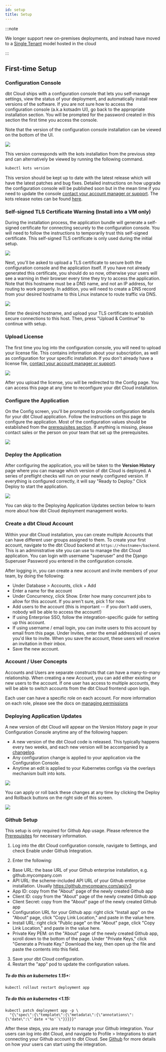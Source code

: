 ```yaml
---
id: setup
title: Setup
---
```


:::note

We longer support new on-premises deployments, and instead have moved to a [Single Tenant](single-tenant) model hosted in the cloud

:::

## First-time Setup

### Configuration Console

dbt Cloud ships with a configuration console that lets you self-manage settings, view the status of your deployment, and automatically install new versions of the software. If you are not sure how to access the configuration console (a.k.a kotsadm UI), go back to the appropriate installation section. You will be prompted for the password created in this section the first time you access the console.

Note that the version of the configuration console installation can be viewed on the bottom of the UI.

<img src="/img/docs/dbt-cloud/deployment/kotsadm-login.png" />

This version corresponds with the kots installation from the previous step and can alternatively be viewed by running the following command.

```bash
kubectl kots version
```

This version should be kept up to date with the latest release which will have the latest patches and bug fixes. Detailed instructions on how upgrade the configuration console will be published soon but in the mean time if you need to update the console [contact your account manager or support](mailto:support@getdbt.com). The kots release notes can be found [here](https://kots.io/release-notes/).

### Self-signed TLS Certificate Warning (Install into a VM only)

During the installation process, the application bundle will generate a self-signed certificate for connecting securely to the configuration console. You will need to follow the instructions to temporarily trust this self-signed certificate. This self-signed TLS certificate is only used during the initial setup. 

<img src="/img/docs/dbt-cloud/on-premises/self-signed-cert.png" />

Next, you'll be asked to upload a TLS certificate to secure both the configuration console and the application itself. If you have not already generated this certificate, you should do so now, otherwise your users will see a warning in their browser every time they try to access the application. Note that this hostname must be a DNS name, and not an IP address, for routing to work properly. In addition, you will need to create a DNS record from your desired hostname to this Linux instance to route traffic via DNS.

<img src="/img/docs/dbt-cloud/on-premises/tls.png" />

Enter the desired hostname, and upload your TLS certificate to establish secure connections to this host. Then, press "Upload & Continue" to continue with setup.

### Upload License

The first time you log into the configuration console, you will need to upload your license file. This contains information about your subscription, as well as configuration for your specific installation. If you don't already have a license file, [contact your account manager or support](mailto:support@getdbt.com).

<img src="/img/docs/dbt-cloud/deployment/kotsadm-license.png" />

After you upload the license, you will be redirected to the Config page. You can access this page at any time to reconfigure your dbt Cloud installation.

### Configure the Application

On the Config screen, you'll be prompted to provide configuration details for your dbt Cloud application. Follow the instructions on this page to configure the application. Most of the configuration values should be established from the [prerequisites section](/docs/dbt-cloud/on-premises/prerequisites). If anything is missing, please contact sales or the person on your team that set up the prerequisites.

<img src="/img/docs/dbt-cloud/deployment/kotsadm-config.png" />

### Deploy the Application

After configuring the application, you will be taken to the **Version History** page where you can manage which version of dbt Cloud is deployed. A series of preflight checks will run on your newly configured version. If everything is configured correctly, it will say "Ready to Deploy." Click Deploy to start the application.

<img src="/img/docs/dbt-cloud/on-premises/version-history.png" />

You can skip to the Deploying Application Updates section below to learn more about how dbt Cloud deployment management works.

### Create a dbt Cloud Account

Within your dbt Cloud installation, you can create multiple Accounts that can have different user groups assigned to them. To create your first account, navigate to the dbt Cloud backend at `https://<hostname>/backend`. This is an administrative site you can use to manage the dbt Cloud application. You can login with username "superuser" and the Django Superuser Password you entered in the configuration console.

After logging in, you can create a new account and invite members of your team, by doing the following:

- Under Database > Accounts, click + Add
- Enter a name for the account
- Under Concurrency, click Show. Enter how many concurrent jobs to allow for this account. If you aren't sure, pick 1 for now.
- Add users to the account (this is important -- if you don't add users, nobody will be able to access the account!)
- If using Enterprise SSO, follow the integration-specific guide for setting up this account.
- If using username / email login, you can invite users to this account by email from this page. Under Invites, enter the email address(es) of users you'd like to invite. When you save the account, these users will receive an invitation in their inbox.
- Save the new account.

### Account / User Concepts

Accounts and Users are separate constructs that can have a many-to-many relationship. When creating a new Account, you can add either existing or new users to the account. If one user has access to multiple accounts, they will be able to switch accounts from the dbt Cloud frontend upon login.

Each user can have a specific role on each account. For more information on each role, please see the docs on [managing permissions](access-control-overview)

### Deploying Application Updates

A new version of dbt Cloud will appear on the Version History page in your Configuration Console anytime any of the following happen:

- A new version of the dbt Cloud code is released. This typically happens every two weeks, and each new version will be accompanied by a [changelog](/docs/dbt-cloud/release-notes).
- Any configuration change is applied to your application via the Configuration Console.
- Anytime an edit is applied to your Kubernetes configs via the overlays mechanism built into kots.

<img src="/img/docs/dbt-cloud/deployment/kotsadm-version-history.png" />

You can apply or roll back these changes at any time by clicking the Deploy and Rollback buttons on the right side of this screen.

<img src="/img/docs/dbt-cloud/deployment/kotsadm-deploy.png" />

### Github Setup

This setup is only required for Github App usage. Please reference the [Prerequisites](dbt-cloud/on-premises/prerequisites#github) for necessary information. 

1. Log into the dbt Cloud configuration console, navigate to Settings, and check Enable under Github Integration.

2. Enter the following:

- Base URL: the base URL of your Github enterprise installation, e.g. github.mycompany.com
- API URL: the scheme-included API URL of your Github enterprise installation. Usually https://github.mycompany.com/api/v3
- App ID: copy from the "About" page of the newly created Github app
- Client ID: copy from the "About" page of the newly created Github app
- Client Secret: copy from the "About" page of the newly created Github app
- Configuration URL for your Github app: right click "Install app" on the "About" page, click "Copy Link Location," and paste in the value here.
- Install URL: right click "Public page" on the "About" page, click "Copy Link Location," and paste in the value here.
- Private Key PEM: on the "About" page of the newly created Github app, scroll down to the bottom of the page. Under "Private Keys," click "Generate a Private Key." Download the key, then open up the file and paste the contents into this field.

3. Save your dbt Cloud configuration.
4. Restart the "app" pod to update the configuration values.
##### To do this on kubernetes 1.15+:
```
kubectl rollout restart deployment app
```
##### To do this on kubernetes <1.15:
```
kubectl patch deployment app -p \
  "{\"spec\":{\"template\":{\"metadata\":{\"annotations\":{\"date\":\"`date +'%s'`\"}}}}}"
```

After these steps, you are ready to manage your Github integration. Your users can log into dbt Cloud, and navigate to Profile > Integrations to start connecting your Github account to dbt Cloud. See [Github](cloud-installing-the-github-application) for more details on how your users can start using the integration.
